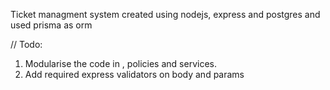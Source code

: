 Ticket managment system created using nodejs, express and postgres and used prisma as orm

// Todo:
1. Modularise the code in , policies and services.
2. Add required express validators on body and params
